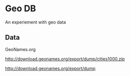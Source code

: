 
# Geo DB

An experiement with geo data

## Data
GeoNames.org

http://download.geonames.org/export/dump/cities1000.zip

http://download.geonames.org/export/dump


